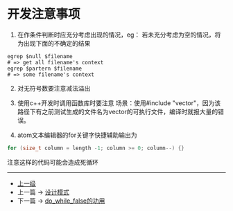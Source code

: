 # 开发注意事项
1. 在作条件判断时应充分考虑出现的情况，eg：
若未充分考虑为空的情况，将为出现下面的不确定的结果
```shell
egrep $null $filename  
# => get all filename's context
egrep $partern $filename
# => some filename's context
```

2. 对无符号数要注意减法溢出

3. 使用c++开发时调用函数库时要注意
场景：使用#include "vector"，因为该路径下有之前测试生成的文件名为vector的可执行文件，编译时就报大量的错误。

4. atom文本编辑器的for关键字快捷辅助输出为
```c++
for (size_t column = length -1; column >= 0; column--) {}
```
注意这样的代码可能会造成死循环

---
- [上一级](README.md)
- 上一篇 -> [设计模式](design_patterns.md)
- 下一篇 -> [do_while_false的功用](do_while_false.md)
